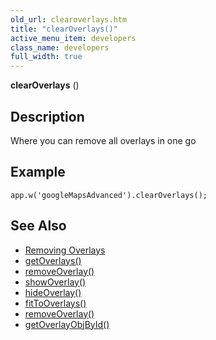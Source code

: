 ```yaml
---
old_url: clearoverlays.htm
title: "clearOverlays()"
active_menu_item: developers
class_name: developers
full_width: true
---
```



**clearOverlays** ()

## Description

Where you can remove all overlays in one go

## Example

    app.w('googleMapsAdvanced').clearOverlays();
     
     
   

## See Also

 - [Removing Overlays](/developers/documentation/product-guide/advanced-important-widgets/google-v3-maps-widget/working-with-overlays/removing-overlays)
 - [getOverlays()](/developers/documentation/scripting-apis/client-api/widget-object-functions/advanced-maps/getoverlays)
 - [removeOverlay()](/developers/documentation/scripting-apis/client-api/widget-object-functions/advanced-maps/removeoverlay)
 - [showOverlay()](/developers/documentation/scripting-apis/client-api/widget-object-functions/advanced-maps/showoverlayid)
 - [hideOverlay()](/developers/documentation/scripting-apis/client-api/widget-object-functions/advanced-maps/hideoverlay)
 - [fitToOverlays()](/developers/documentation/scripting-apis/client-api/widget-object-functions/advanced-maps/fittooverlays)
 - [removeOverlay()](/developers/documentation/scripting-apis/client-api/widget-object-functions/advanced-maps/removeoverlay)
 - [getOverlayObjById()](/developers/documentation/scripting-apis/client-api/widget-object-functions/advanced-maps/getoverlayobjbyidid)

